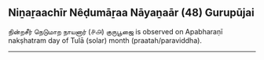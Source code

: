 ## Niṉaṟaachīr Nêḍumāṟaa Nāyaṉaār (48) Gurupūjai
நின்றசீர் நெடுமாற நாயனார் (௪௮) குருபூஜை is observed on Apabharaṇī nakṣhatram day of Tulā (solar) month (praatah/paraviddha).



---
